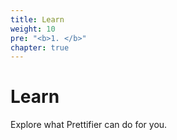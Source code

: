 ```yaml
---
title: Learn
weight: 10
pre: "<b>1. </b>"
chapter: true
---
```


# Learn

Explore what Prettifier can do for you.
